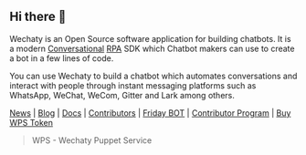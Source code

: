 ## Hi there 👋

Wechaty is an Open Source software application for building chatbots. It is a modern [Conversational](https://wechaty.js.org/docs/explanations/conversational) [RPA](https://wechaty.js.org/docs/explanations/rpa) SDK which Chatbot makers can use to create a bot in a few lines of code.

You can use Wechaty to build a chatbot which automates conversations and interact with people through instant messaging platforms such as WhatsApp, WeChat, WeCom, Gitter and Lark among others.

[News](https://wechaty.js.org/news) | [Blog](https://wechaty.js.org/blog) | [Docs](https://wechaty.js.org/docs) | [Contributors](https://wechaty.js.org/contributors) | [Friday BOT](https://wechaty.js.org/docs/showcases/friday-bot) | [Contributor Program](https://wechaty.js.org/docs/contributor-program/) | [Buy WPS Token](https://wechaty.js.org/docs/puppet-services/) 

> WPS - Wechaty Puppet Service
